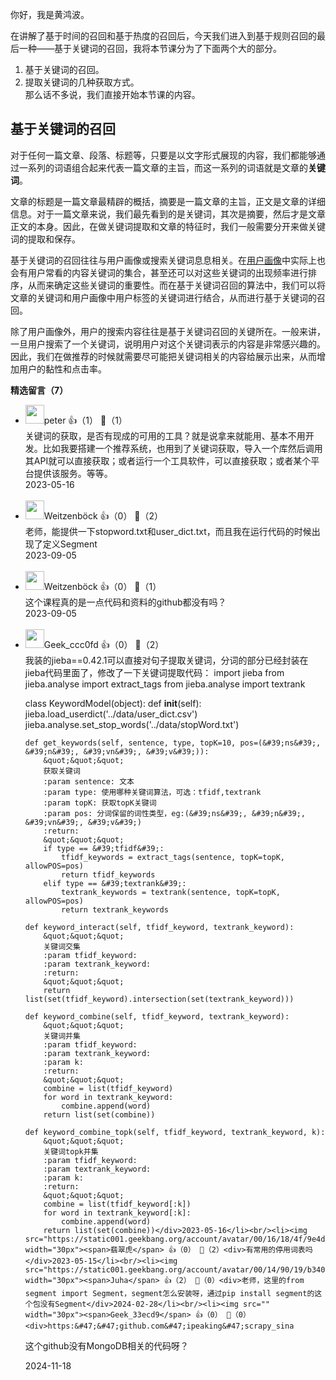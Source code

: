 你好，我是黄鸿波。

在讲解了基于时间的召回和基于热度的召回后，今天我们进入到基于规则召回的最后一种——基于关键词的召回，我将本节课分为了下面两个大的部分。

1. 基于关键词的召回。
2. 提取关键词的几种获取方式。  
   那么话不多说，我们直接开始本节课的内容。

## 基于关键词的召回

对于任何一篇文章、段落、标题等，只要是以文字形式展现的内容，我们都能够通过一系列的词语组合起来代表一篇文章的主旨，而这一系列的词语就是文章的**关键词**。

文章的标题是一篇文章最精辟的概括，摘要是一篇文章的主旨，正文是文章的详细信息。对于一篇文章来说，我们最先看到的是关键词，其次是摘要，然后才是文章正文的本身。因此，在做关键词提取和文章的特征时，我们一般需要分开来做关键词的提取和保存。

基于关键词的召回往往与用户画像或搜索关键词息息相关。在[用户画像](https://time.geekbang.org/column/article/655495)中实际上也会有用户常看的内容关键词的集合，甚至还可以对这些关键词的出现频率进行排序，从而来确定这些关键词的重要性。而在基于关键词召回的算法中，我们可以将文章的关键词和用户画像中用户标签的关键词进行结合，从而进行基于关键词的召回。

除了用户画像外，用户的搜索内容往往是基于关键词召回的关键所在。一般来讲，一旦用户搜索了一个关键词，说明用户对这个关键词表示的内容是非常感兴趣的。因此，我们在做推荐的时候就需要尽可能把关键词相关的内容给展示出来，从而增加用户的黏性和点击率。
<div><strong>精选留言（7）</strong></div><ul>
<li><img src="https://static001.geekbang.org/account/avatar/00/10/25/87/f3a69d1b.jpg" width="30px"><span>peter</span> 👍（1） 💬（1）<div>关键词的获取，是否有现成的可用的工具？就是说拿来就能用、基本不用开发。比如我要搭建一个推荐系统，也用到了关键词获取，导入一个库然后调用其API就可以直接获取；或者运行一个工具软件，可以直接获取；或者某个平台提供该服务。等等。</div>2023-05-16</li><br/><li><img src="https://static001.geekbang.org/account/avatar/00/28/ba/42/5ca553bd.jpg" width="30px"><span>Weitzenböck</span> 👍（0） 💬（2）<div>老师，能提供一下stopword.txt和user_dict.txt，而且我在运行代码的时候出现了定义Segment</div>2023-09-05</li><br/><li><img src="https://static001.geekbang.org/account/avatar/00/28/ba/42/5ca553bd.jpg" width="30px"><span>Weitzenböck</span> 👍（0） 💬（1）<div>这个课程真的是一点代码和资料的github都没有吗？</div>2023-09-05</li><br/><li><img src="https://thirdwx.qlogo.cn/mmopen/vi_32/EaBxhibOicZe9L7z2icbU4W462l543drFWYqibqczTicj4Msyb2g9pDSGmFTiafW9jibwib7jG6hpAdPMcCowdCiaxHaOdA/132" width="30px"><span>Geek_ccc0fd</span> 👍（0） 💬（2）<div>我装的jieba==0.42.1可以直接对句子提取关键词，分词的部分已经封装在jieba代码里面了，修改了一下关键词提取代码：
import jieba
from jieba.analyse import extract_tags
from jieba.analyse import textrank

class KeywordModel(object):
    def __init__(self):
        jieba.load_userdict(&#39;..&#47;data&#47;user_dict.csv&#39;)
        jieba.analyse.set_stop_words(&#39;..&#47;data&#47;stopWord.txt&#39;)

    def get_keywords(self, sentence, type, topK=10, pos=(&#39;ns&#39;, &#39;n&#39;, &#39;vn&#39;, &#39;v&#39;)):
        &quot;&quot;&quot;
        获取关键词
        :param sentence: 文本
        :param type: 使用哪种关键词算法，可选：tfidf,textrank
        :param topK: 获取topK关键词
        :param pos: 分词保留的词性类型，eg:(&#39;ns&#39;, &#39;n&#39;, &#39;vn&#39;, &#39;v&#39;)
        :return:
        &quot;&quot;&quot;
        if type == &#39;tfidf&#39;:
            tfidf_keywords = extract_tags(sentence, topK=topK, allowPOS=pos)
            return tfidf_keywords
        elif type == &#39;textrank&#39;:
            textrank_keywords = textrank(sentence, topK=topK, allowPOS=pos)
            return textrank_keywords

    def keyword_interact(self, tfidf_keyword, textrank_keyword):
        &quot;&quot;&quot;
        关键词交集
        :param tfidf_keyword:
        :param textrank_keyword:
        :return:
        &quot;&quot;&quot;
        return list(set(tfidf_keyword).intersection(set(textrank_keyword)))

    def keyword_combine(self, tfidf_keyword, textrank_keyword):
        &quot;&quot;&quot;
        关键词并集
        :param tfidf_keyword:
        :param textrank_keyword:
        :param k:
        :return:
        &quot;&quot;&quot;
        combine = list(tfidf_keyword)
        for word in textrank_keyword:
            combine.append(word)
        return list(set(combine))

    def keyword_combine_topk(self, tfidf_keyword, textrank_keyword, k):
        &quot;&quot;&quot;
        关键词topk并集
        :param tfidf_keyword:
        :param textrank_keyword:
        :param k:
        :return:
        &quot;&quot;&quot;
        combine = list(tfidf_keyword[:k])
        for word in textrank_keyword[:k]:
            combine.append(word)
        return list(set(combine))</div>2023-05-16</li><br/><li><img src="https://static001.geekbang.org/account/avatar/00/16/18/4f/9e4d5591.jpg" width="30px"><span>翡翠虎</span> 👍（0） 💬（2）<div>有常用的停用词表吗</div>2023-05-15</li><br/><li><img src="https://static001.geekbang.org/account/avatar/00/14/90/19/b3403815.jpg" width="30px"><span>Juha</span> 👍（2） 💬（0）<div>老师，这里的from segment import Segment，segment怎么安装呀，通过pip install segment的这个包没有Segment</div>2024-02-28</li><br/><li><img src="" width="30px"><span>Geek_33ecd9</span> 👍（0） 💬（0）<div>https:&#47;&#47;github.com&#47;ipeaking&#47;scrapy_sina
这个github没有MongoDB相关的代码呀？</div>2024-11-18</li><br/>
</ul>